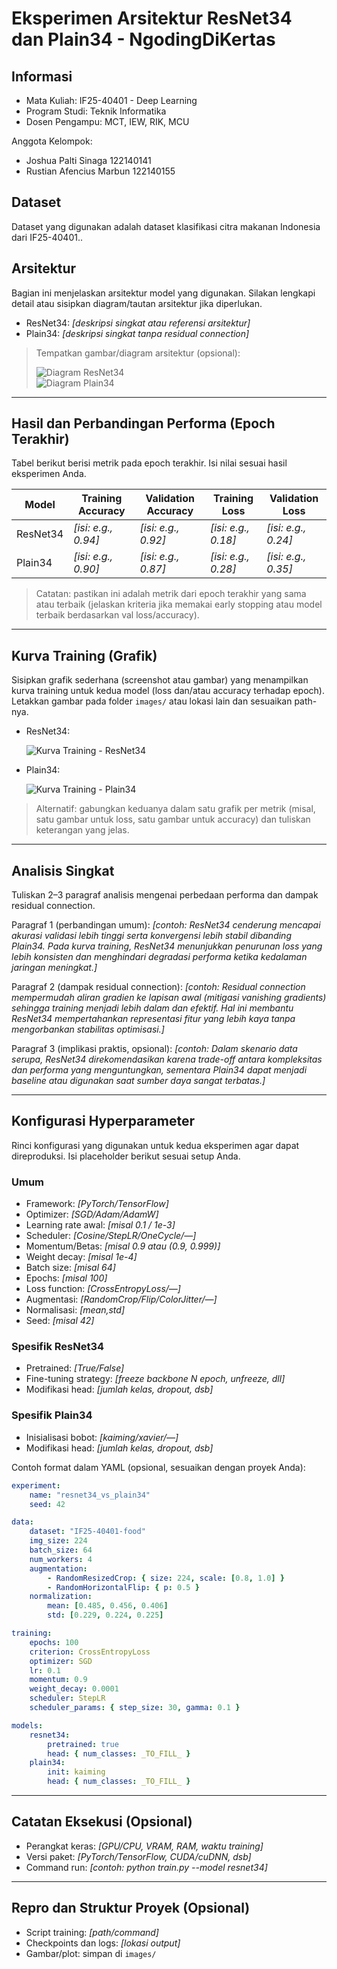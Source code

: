 # Eksperimen Arsitektur ResNet34 dan Plain34 - NgodingDiKertas

## Informasi

-   Mata Kuliah: IF25-40401 - Deep Learning
-   Program Studi: Teknik Informatika
-   Dosen Pengampu: MCT, IEW, RIK, MCU

Anggota Kelompok:

-   Joshua Palti Sinaga 122140141
-   Rustian Afencius Marbun 122140155

## Dataset

Dataset yang digunakan adalah dataset klasifikasi citra makanan Indonesia dari IF25-40401..

## Arsitektur

Bagian ini menjelaskan arsitektur model yang digunakan. Silakan lengkapi detail atau sisipkan diagram/tautan arsitektur jika diperlukan.

-   ResNet34: _[deskripsi singkat atau referensi arsitektur]_
-   Plain34: _[deskripsi singkat tanpa residual connection]_

> Tempatkan gambar/diagram arsitektur (opsional):
>
> ![Diagram ResNet34](images/diagram_resnet34.png)  
> ![Diagram Plain34](images/diagram_plain34.png)

---

## Hasil dan Perbandingan Performa (Epoch Terakhir)

Tabel berikut berisi metrik pada epoch terakhir. Isi nilai sesuai hasil eksperimen Anda.

| Model    | Training Accuracy   | Validation Accuracy | Training Loss       | Validation Loss     |
| -------- | ------------------- | ------------------- | ------------------- | ------------------- |
| ResNet34 | _[isi: e.g., 0.94]_ | _[isi: e.g., 0.92]_ | _[isi: e.g., 0.18]_ | _[isi: e.g., 0.24]_ |
| Plain34  | _[isi: e.g., 0.90]_ | _[isi: e.g., 0.87]_ | _[isi: e.g., 0.28]_ | _[isi: e.g., 0.35]_ |

> Catatan: pastikan ini adalah metrik dari epoch terakhir yang sama atau terbaik (jelaskan kriteria jika memakai early stopping atau model terbaik berdasarkan val loss/accuracy).

---

## Kurva Training (Grafik)

Sisipkan grafik sederhana (screenshot atau gambar) yang menampilkan kurva training untuk kedua model (loss dan/atau accuracy terhadap epoch). Letakkan gambar pada folder `images/` atau lokasi lain dan sesuaikan path-nya.

-   ResNet34:

    ![Kurva Training - ResNet34](images/curves_resnet34.png)

-   Plain34:

    ![Kurva Training - Plain34](images/curves_plain34.png)

> Alternatif: gabungkan keduanya dalam satu grafik per metrik (misal, satu gambar untuk loss, satu gambar untuk accuracy) dan tuliskan keterangan yang jelas.

---

## Analisis Singkat

Tuliskan 2–3 paragraf analisis mengenai perbedaan performa dan dampak residual connection.

Paragraf 1 (perbandingan umum): _[contoh: ResNet34 cenderung mencapai akurasi validasi lebih tinggi serta konvergensi lebih stabil dibanding Plain34. Pada kurva training, ResNet34 menunjukkan penurunan loss yang lebih konsisten dan menghindari degradasi performa ketika kedalaman jaringan meningkat.]_

Paragraf 2 (dampak residual connection): _[contoh: Residual connection mempermudah aliran gradien ke lapisan awal (mitigasi vanishing gradients) sehingga training menjadi lebih dalam dan efektif. Hal ini membantu ResNet34 mempertahankan representasi fitur yang lebih kaya tanpa mengorbankan stabilitas optimisasi.]_

Paragraf 3 (implikasi praktis, opsional): _[contoh: Dalam skenario data serupa, ResNet34 direkomendasikan karena trade-off antara kompleksitas dan performa yang menguntungkan, sementara Plain34 dapat menjadi baseline atau digunakan saat sumber daya sangat terbatas.]_

---

## Konfigurasi Hyperparameter

Rinci konfigurasi yang digunakan untuk kedua eksperimen agar dapat direproduksi. Isi placeholder berikut sesuai setup Anda.

### Umum

-   Framework: _[PyTorch/TensorFlow]_
-   Optimizer: _[SGD/Adam/AdamW]_
-   Learning rate awal: _[misal 0.1 / 1e-3]_
-   Scheduler: _[Cosine/StepLR/OneCycle/—]_
-   Momentum/Betas: _[misal 0.9 atau (0.9, 0.999)]_
-   Weight decay: _[misal 1e-4]_
-   Batch size: _[misal 64]_
-   Epochs: _[misal 100]_
-   Loss function: _[CrossEntropyLoss/—]_
-   Augmentasi: _[RandomCrop/Flip/ColorJitter/—]_
-   Normalisasi: _[mean,std]_
-   Seed: _[misal 42]_

### Spesifik ResNet34

-   Pretrained: _[True/False]_
-   Fine-tuning strategy: _[freeze backbone N epoch, unfreeze, dll]_
-   Modifikasi head: _[jumlah kelas, dropout, dsb]_

### Spesifik Plain34

-   Inisialisasi bobot: _[kaiming/xavier/—]_
-   Modifikasi head: _[jumlah kelas, dropout, dsb]_

Contoh format dalam YAML (opsional, sesuaikan dengan proyek Anda):

```yaml
experiment:
    name: "resnet34_vs_plain34"
    seed: 42

data:
    dataset: "IF25-40401-food"
    img_size: 224
    batch_size: 64
    num_workers: 4
    augmentation:
        - RandomResizedCrop: { size: 224, scale: [0.8, 1.0] }
        - RandomHorizontalFlip: { p: 0.5 }
    normalization:
        mean: [0.485, 0.456, 0.406]
        std: [0.229, 0.224, 0.225]

training:
    epochs: 100
    criterion: CrossEntropyLoss
    optimizer: SGD
    lr: 0.1
    momentum: 0.9
    weight_decay: 0.0001
    scheduler: StepLR
    scheduler_params: { step_size: 30, gamma: 0.1 }

models:
    resnet34:
        pretrained: true
        head: { num_classes: _TO_FILL_ }
    plain34:
        init: kaiming
        head: { num_classes: _TO_FILL_ }
```

---

## Catatan Eksekusi (Opsional)

-   Perangkat keras: _[GPU/CPU, VRAM, RAM, waktu training]_
-   Versi paket: _[PyTorch/TensorFlow, CUDA/cuDNN, dsb]_
-   Command run: _[contoh: python train.py --model resnet34]_

---

## Repro dan Struktur Proyek (Opsional)

-   Script training: _[path/command]_
-   Checkpoints dan logs: _[lokasi output]_
-   Gambar/plot: simpan di `images/`
